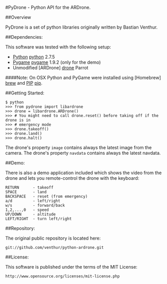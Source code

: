 #PyDrone - Python API for the ARDrone.

##Overview

PyDrone is a set of python libraries originally written by Bastian Venthur.

##Dependencies:

This software was tested with the following setup:

  * [Python] [python] 2.7.5
  * [Pygame] [pygame] 1.9.2 (only for the demo)
  * Unmodified [ARDrone] [drone] Parrot
  
####Note: On OSX Python and PyGame were installed using [Homebrew] [brew] and [PIP] [pip].

##Getting Started:

	$ python
	>>> from pydrone import libardrone
	>>> drone = libardrone.ARDrone()
	>>> # You might need to call drone.reset() before taking off if the drone is in
	>>> # emergency mode
	>>> drone.takeoff()
	>>> drone.land()
	>>> drone.halt()

The drone's property `image` contains always the latest image from the camera.
The drone's property `navdata` contains always the latest navdata.

##Demo:

There is also a demo application included which shows the video from the drone
and lets you remote-control the drone with the keyboard:

    RETURN      - takeoff
    SPACE       - land
    BACKSPACE   - reset (from emergency)
    a/d         - left/right
    w/s         - forward/back
    1,2,...,0   - speed
    UP/DOWN     - altitude
    LEFT/RIGHT  - turn left/right

##Repository:

The original public repository is located here:

	git://github.com/venthur/python-ardrone.git

##License:

This software is published under the terms of the MIT License:

	http://www.opensource.org/licenses/mit-license.php
	
[python]: http://www.python.org
[pygame]: http://www.pygame.org/news.html
[drone]: http://ardrone2.parrot.com
[brew]: https://github.com/mxcl/homebrew
[pip]: http://www.pip-installer.org/en/latest/
